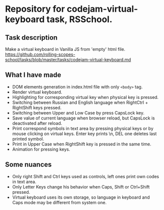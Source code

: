 # Repository for codejam-virtual-keyboard task, RSSchool.

## Task description
Make a virtual keyboard in Vanilla JS from 'empty' html file.
https://github.com/rolling-scopes-school/tasks/blob/master/tasks/codejam-virtual-keyboard.md

## What I have made
- DOM elements generation in index.html file with only `<body>` tag.
- Render virtual keyboard.
- Highlighting for corresponding virtual key when physical key is pressed.
- Switching between Russian and English language when RightCtrl + RightShift keys pressed.
- Switching between Upper and Low Case by press CapsLock key.
- Save value of current language when browser reload, but CapsLock is deactivated after reload.
- Print correspond symbols in text area by pressing physical keys or by mouse clicking on virtual keys. Enter key prints \n, DEL one deletes last printed symbol.
- Print in Upper Case when RightShift key is pressed in the same time.
- Animation for pressing keys.

## Some nuances
- Only right Shift and Ctrl keys used as controls, left ones print own codes in text area.
- Only Letter Keys change his behavior when Caps, Shift or Ctrl+Shift pressed.
- Virtual keyboard uses its own storage, so language in keyboard and Caps mode may be different from system one.